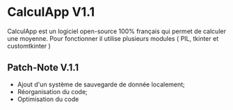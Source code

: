 # CalculApp V1.1
 CalculApp est un logiciel open-source 100% français qui permet de calculer une moyenne.
 Pour fonctionner il utilise plusieurs modules ( PIL, tkinter et customtkinter )

## Patch-Note V.1.1
- Ajout d'un système de sauvegarde de donnée localement;
- Réorganisation du code;
- Optimisation du code